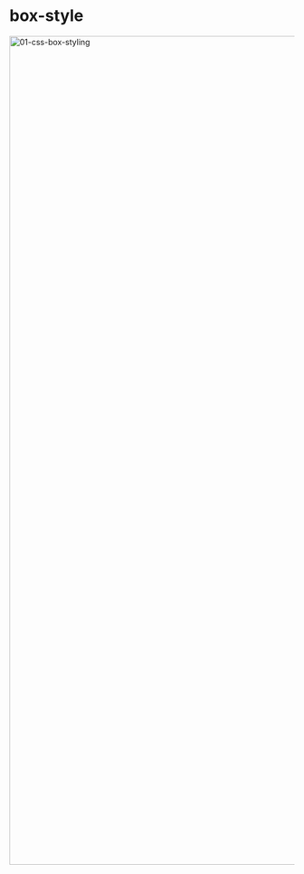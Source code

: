 # box-style

<img width="1464" alt="01-css-box-styling" src="https://user-images.githubusercontent.com/104331199/186010722-e82bc668-a972-4c3b-ad48-bb43e4a41010.png">

